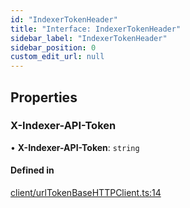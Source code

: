 ```yaml
---
id: "IndexerTokenHeader"
title: "Interface: IndexerTokenHeader"
sidebar_label: "IndexerTokenHeader"
sidebar_position: 0
custom_edit_url: null
---
```


## Properties

### X-Indexer-API-Token

• **X-Indexer-API-Token**: `string`

#### Defined in

[client/urlTokenBaseHTTPClient.ts:14](https://github.com/joe-p/js-algorand-sdk/blob/6a3021f/src/client/urlTokenBaseHTTPClient.ts#L14)
